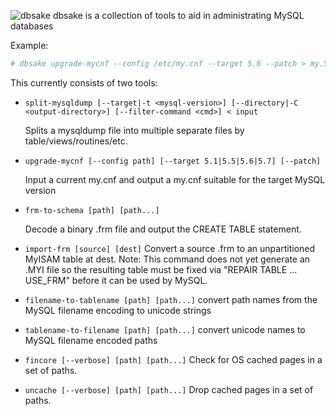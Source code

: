 ![dbsake](https://raw.github.com/abg/dbsake/master/sake-icon.png)
dbsake is a collection of tools to aid in administrating MySQL databases

Example:

```bash
# dbsake upgrade-mycnf --config /etc/my.cnf --target 5.6 --patch > my.56.upgrade.patch
```

This currently consists of two tools:

* ```split-mysqldump [--target|-t <mysql-version>] [--directory|-C <output-directory>] [--filter-command <cmd>] < input```

    Splits a mysqldump file into multiple separate files by table/views/routines/etc.

* ```upgrade-mycnf [--config path] [--target 5.1|5.5|5.6|5.7] [--patch]```

    Input a current my.cnf and output a my.cnf suitable for the target MySQL version

* ```frm-to-schema [path] [path...]```

  Decode a binary .frm file and output the CREATE TABLE statement.

* ```import-frm [source] [dest]```
  Convert a source .frm to an unpartitioned MyISAM table at dest.
  Note: This command does not yet generate an .MYI file so the resulting
        table must be fixed via "REPAIR TABLE ... USE_FRM" before it can be
        used by MySQL.

* ```filename-to-tablename [path] [path...]```
  convert path names from the MySQL filename encoding to unicode strings

* ```tablename-to-filename [path] [path...]```
  convert unicode names to MySQL filename encoded paths

* ```fincore [--verbose] [path] [path...]```
  Check for OS cached pages in a set of paths.

* ```uncache [--verbose] [path] [path...]```
  Drop cached pages in a set of paths.

